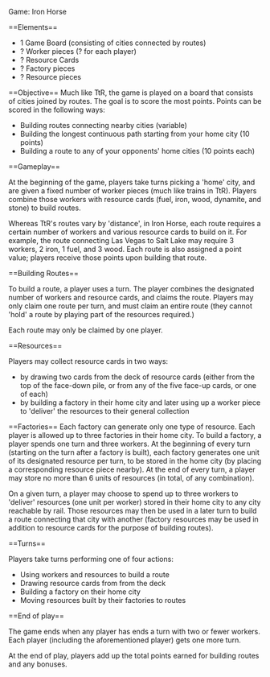 Game: Iron Horse

==Elements==
* 1 Game Board (consisting of cities connected by routes)
* ? Worker pieces (? for each player)
* ? Resource Cards
* ? Factory pieces
* ? Resource pieces

==Objective==
Much like TtR, the game is played on a board that consists of cities joined by routes. The goal is to score the most points. Points can be scored in the following ways:

* Building routes connecting nearby cities (variable)
* Building the longest continuous path starting from your home city (10 points)
* Building a route to any of your opponents' home cities (10 points each)

==Gameplay==

At the beginning of the game, players take turns picking a 'home' city, and are given a fixed number of worker pieces (much like trains in TtR). Players combine those workers with resource cards (fuel, iron, wood, dynamite, and stone) to build routes. 

Whereas TtR's routes vary by 'distance', in Iron Horse, each route requires a certain number of workers and various resource cards to build on it. For example, the route connecting Las Vegas to Salt Lake may require 3 workers, 2 iron, 1 fuel, and 3 wood. Each route is also assigned a point value; players receive those points upon building that route.

==Building Routes==

To build a route, a player uses a turn. The player combines the designated number of workers and resource cards, and claims the route. Players may only claim one route per turn, and must claim an entire route (they cannot 'hold' a route by playing part of the resources required.) 

Each route may only be claimed by one player.

==Resources==

Players may collect resource cards in two ways:
* by drawing two cards from the deck of resource cards (either from the top of the face-down pile, or from any of the five face-up cards, or one of each)
* by building a factory in their home city and later using up a worker piece to 'deliver' the resources to their general collection

==Factories==
Each factory can generate only one type of resource. Each player is allowed up to three factories in their home city. To build a factory, a player spends one turn and three workers. At the beginning of every turn (starting on the turn after a factory is built), each factory generates one unit  of its designated resource per turn, to be stored in the home city (by placing a corresponding resource piece nearby). At the end of every turn, a player may store no more than 6 units of resources (in total, of any combination).

On a given turn, a player may choose to spend up to three workers to 'deliver' resources (one unit per worker) stored in their home city to any city reachable by rail. Those resources may then be used in a later turn to build a route connecting that city with another (factory resources may be used in addition to resource cards for the purpose of building routes).

==Turns==

Players take turns performing one of four actions:
* Using workers and resources to build a route
* Drawing resource cards from from the deck
* Building a factory on their home city
* Moving resources built by their factories to routes

==End of play==

The game ends when any player has ends a turn with two or fewer workers. Each player (including the aforementioned player) gets one more turn.

At the end of play, players add up the total points earned for building routes and any bonuses.
